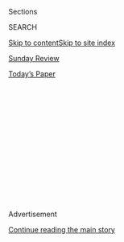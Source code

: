 <div id="app">

<div>

<div>

<div>

<div class="NYTAppHideMasthead css-1q2w90k e1suatyy0">

<div class="section css-ui9rw0 e1suatyy2">

<div class="css-eph4ug er09x8g0">

<div class="css-6n7j50">

</div>

<span class="css-1dv1kvn">Sections</span>

<div class="css-10488qs">

<span class="css-1dv1kvn">SEARCH</span>

</div>

[Skip to content](#site-content)[Skip to site index](#site-index)

</div>

<div id="masthead-section-label" class="css-1wr3we4 eaxe0e00">

[Sunday
Review](https://www.nytimes3xbfgragh.onion/section/opinion/sunday)

</div>

<div class="css-10698na e1huz5gh0">

</div>

</div>

<div id="masthead-bar-one" class="section hasLinks css-15hmgas e1csuq9d3">

<div class="css-uqyvli e1csuq9d0">

</div>

<div class="css-1uqjmks e1csuq9d1">

</div>

<div class="css-9e9ivx">

[](https://myaccount.nytimes3xbfgragh.onion/auth/login?response_type=cookie&client_id=vi)

</div>

<div class="css-1bvtpon e1csuq9d2">

[Today’s
Paper](https://www.nytimes3xbfgragh.onion/section/todayspaper)

</div>

</div>

</div>

</div>

<div data-aria-hidden="false">

<div id="site-content" data-role="main">

<div>

<div class="css-1aor85t" style="opacity:0.000000001;z-index:-1;visibility:hidden">

<div class="css-1hqnpie">

<div class="css-epjblv">

<span class="css-17xtcya">[Sunday
Review](/section/opinion/sunday)</span><span class="css-x15j1o">|</span><span class="css-fwqvlz">The
Police Are Rioting. We Need to Talk About
It.</span>

</div>

<div class="css-k008qs">

<div class="css-1iwv8en">

<span class="css-18z7m18"></span>

<div>

</div>

</div>

<span class="css-1n6z4y">https://nyti.ms/2A0XsOp</span>

<div class="css-1705lsu">

<div class="css-4xjgmj">

<div class="css-4skfbu" data-role="toolbar" data-aria-label="Social Media Share buttons, Save button, and Comments Panel with current comment count" data-testid="share-tools">

  - 
  - 
  - 
  - 
    
    <div class="css-6n7j50">
    
    </div>

  - 
  - 

</div>

</div>

</div>

</div>

</div>

</div>

<div id="NYT_TOP_BANNER_REGION" class="css-13pd83m">

</div>

<div id="top-wrapper" class="css-1sy8kpn">

<div id="top-slug" class="css-l9onyx">

Advertisement

</div>

[Continue reading the main
story](#after-top)

<div class="ad top-wrapper" style="text-align:center;height:100%;display:block;min-height:250px">

<div id="top" class="place-ad" data-position="top" data-size-key="top">

</div>

</div>

<div id="after-top">

</div>

</div>

<div>

<div class="css-v5btjw etb61u70">

<div class="css-v05ibm etb61u71">

[Opinion](/section/opinion)

</div>

</div>

<div id="sponsor-wrapper" class="css-1hyfx7x">

<div id="sponsor-slug" class="css-19vbshk">

Supported by

</div>

[Continue reading the main
story](#after-sponsor)

<div id="sponsor" class="ad sponsor-wrapper" style="text-align:center;height:100%;display:block">

</div>

<div id="after-sponsor">

</div>

</div>

<div class="css-186x18t">

</div>

<div class="css-1vkm6nb ehdk2mb0">

# The Police Are Rioting. We Need to Talk About It.

</div>

It is an attack on civil society and democratic accountability.

<div class="css-18e8msd">

<div class="css-vp77d3 epjyd6m0">

<div class="css-1p10dcb ey68jwv0" data-aria-hidden="true">

[![Jamelle
Bouie](https://static01.graylady3jvrrxbe.onion/images/2019/01/24/opinion/jamelle-bouie/jamelle-bouie-thumbLarge-v3.png
"Jamelle Bouie")](https://www.nytimes3xbfgragh.onion/column/jamelle-bouie)

</div>

<div class="css-1baulvz">

By [<span class="css-1baulvz last-byline" itemprop="name">Jamelle
Bouie</span>](https://www.nytimes3xbfgragh.onion/column/jamelle-bouie)

<div class="css-8atqhb">

Opinion Columnist

</div>

</div>

</div>

  - June 5,
    2020

  - 
    
    <div class="css-4xjgmj">
    
    <div class="css-pvvomx" data-role="toolbar" data-aria-label="Social Media Share buttons, Save button, and Comments Panel with current comment count" data-testid="share-tools">
    
      - 
      - 
      - 
      - 
        
        <div class="css-6n7j50">
        
        </div>
    
      - 
      - 
    
    </div>
    
    </div>

</div>

<div class="css-79elbk" data-testid="photoviewer-wrapper">

<div class="css-z3e15g" data-testid="photoviewer-wrapper-hidden">

</div>

<div class="css-1a48zt4 ehw59r15" data-testid="photoviewer-children">

![<span class="css-16f3y1r e13ogyst0" data-aria-hidden="true">Police
officers in riot gear at a protest in
Minneapolis.</span><span class="css-cnj6d5 e1z0qqy90" itemprop="copyrightHolder"><span class="css-1ly73wi e1tej78p0">Credit...</span><span><span>Victor
J. Blue for The New York
Times</span></span></span>](https://static01.graylady3jvrrxbe.onion/images/2020/06/05/opinion/05bouieWeb/merlin_173012772_17b77530-63c2-4752-8a62-9c205735fd25-articleLarge.jpg?quality=75&auto=webp&disable=upscale)

</div>

</div>

</div>

<div class="section meteredContent css-1r7ky0e" name="articleBody" itemprop="articleBody">

<div class="css-1fanzo5 StoryBodyCompanionColumn">

<div class="css-53u6y8">

If we’re going to speak of rioting protesters, then we need to speak of
rioting police as well. No, they aren’t destroying property. But it is
clear from news coverage, as well as countless videos taken by
protesters and bystanders, that many officers are using often
indiscriminate violence against people — against anyone, including the
peaceful majority of demonstrators, who happens to be in the streets.

Rioting police have
[driven](https://twitter.com/stevemullis/status/1266979219566989313)
vehicles into crowds, reproducing the assault that killed Heather Heyer
in Charlottesville, Va., in 2017. They have
[surrounded](https://twitter.com/imactuallynina/status/1266912627193774080)
a car, smashed the windows, tazed the occupants and dragged them out
onto the ground. Clad in paramilitary gear, they have
[attacked](https://twitter.com/bubbaprog/status/1266908354821206016)
elderly bystanders, pepper-sprayed cooperative protesters and shot
“nonlethal” rounds
[directly](https://www.nytimes3xbfgragh.onion/2020/05/30/us/minneapolis-protests-press.html)
at reporters, causing serious injuries. In Austin, Texas, a 20-year-old
man is in [critical
condition](https://www.kxan.com/investigations/everything-we-know-about-the-teenager-officers-shot-in-the-head-with-less-lethal-round-at-austin-protest/)
after being shot in the head with a “less-lethal” round. Across the
country, rioting police are using tear gas in quantities that threaten
the health and safety of demonstrators, especially in the midst of a
respiratory disease pandemic.

None of this quells disorder. Everything from the militaristic posture
to the attacks themselves does more to inflame and agitate protesters
than it does to calm the situation and bring order to the streets. In
effect, rioting police have done as much to stoke unrest and destabilize
the situation as those responsible for damaged buildings and burning
cars. But where rioting protesters can be held to account for
destruction and violence, rioting police have the imprimatur of the
state.

</div>

</div>

<div>

</div>

<div class="css-1fanzo5 StoryBodyCompanionColumn">

<div class="css-53u6y8">

What we’ve seen from rioting police, in other words, is an assertion of
power and impunity. In the face of mass anger over police brutality,
they’ve effectively said *So what?* In the face of demands for change
and reform — in short, in the face of accountability to the public
they’re supposed to serve — they’ve bucked their more conciliatory
colleagues with a firm *No.* In which case, if we want to understand the
behavior of the past two weeks, we can’t just treat it as an explosion
of wanton violence; we have to treat it as an attack on civil society
and democratic accountability, one rooted in a dispute over who has the
right to hold the police to account.

</div>

</div>

<div class="css-1fanzo5 StoryBodyCompanionColumn">

<div class="css-53u6y8">

African-American observers have never had any illusions about who the
police are meant to serve. The police, James Baldwin wrote [in his 1960
essay](https://www.esquire.com/news-politics/a3638/fifth-avenue-uptown/)
on discontent and unrest in Harlem, “represent the force of the white
world, and that world’s real intentions are simply for that world’s
criminal profit and ease, to keep the black man corralled up here in his
place.” This wasn’t because each individual officer was a bad person,
but because he was fundamentally separate from the black community as a
matter of history and culture. “None of the police commissioner’s men,
even with the best will in the world, have any way of understanding the
lives led by the people they swagger about in twos and threes
controlling.”

Go back to the beginning of the 20th century, during America’s first age
of progressive reform, as the historian Khalil Gibran Muhammad does in
“[The Condemnation of
Blackness](https://www.hup.harvard.edu/catalog.php?isbn=9780674238145):
Race, Crime, and the Making of Modern Urban America,” and you’ll find
activists describing how “policemen had abdicated their responsibility
to dispense color-blind service and protection, resulting in an object
lesson for youth: the indiscriminate mass arrests of blacks being
attacked by white mobs.”

The police were ubiquitous in the African-American neighborhoods of the
urban North, but they weren’t there to protect black residents as much
as they were there to enforce the racial order, even if it led to actual
disorder in the streets. For example, in the aftermath of the
Philadelphia “race riot” of 1918, one black leader complained, “﻿In
nearly every part of this city peaceable and law-abiding Negroes of the
home-owning type have been set upon by irresponsible hoodlums, their
property damaged and destroyed, while the police seem powerless to
protect.”

If you are trying to understand the function of policing in American
society, then even a cursory glance at the history of the institution
would point you in the direction of social control. And blackness in
particular, the historian Nikhil Pal Singh argues, was a state of being
that required “permanent supervision and sometimes direct domination.”

</div>

</div>

<div class="css-1fanzo5 StoryBodyCompanionColumn">

<div class="css-53u6y8">

The simplest answer to the question “Why don’t the American police
forces act as if they are accountable to black Americans?” is that they
were never intended to be. And to the extent that the police appear to
be rejecting accountability outright, I think it reflects the extent to
which the polity demanding it is now inclusive of those groups the
police have historically been tasked to control. That polity and its
leaders are simply rejected as legitimate wielders of authority over law
enforcement, especially when they ask for restraint.

A New York Police Department that worked enthusiastically with the
Republican mayors Rudy Giuliani and Michael Bloomberg — mayors who found
their core support among the white residents of the city — then rejected
the authority of Bill de Blasio, a Democrat backed by blacks and
Hispanics, who had emphasized police reform when he was a candidate. Or
compare the
[contempt](https://www.politico.com/story/2016/07/obama-war-on-cops-police-advocacy-group-225291)
for President Barack Obama from representatives of law enforcement to
their [near-worshipful
posture](https://www.cnn.com/videos/politics/2020/06/01/minneapolis-police-union-president-praise-trump-campaign-rally.cnn)
toward President Trump.

Yes, some of this reflects partisan politics — it’s in the nature of
policing that many of its practitioners tend to be more conservative
than most — but I think it’s also influenced by a sense that neither
Obama nor his appointees, like Eric Holder or Loretta Lynch, had the
right to criticize them or hold them to account.

<div class="css-1q1hscp">

<div class="css-1xk4eoy">

<div id="JBO">

</div>

</div>

</div>

If that is the dynamic at work, then we should not be surprised when the
police respond, in the main, with anger and contempt to demands for
change from the policed. Nor should we be surprised by their willingness
to follow the lead of a figure like Trump, who has
[incited](https://apple.news/A8GNWDXdkSuuf3BPsi8KKUg) America’s police
forces to be even more violent with protesters (to say nothing of his
[past
praise](https://www.newyorker.com/news/news-desk/donald-trump-is-serious-when-he-jokes-about-police-brutality)
for police abuse).

Trump explicitly rejects the legitimacy of nonwhites as political
actors, having launched his political career on the need for more and
greater racial control of Muslims and Hispanic immigrants. Even without
his tough-guy posturing, Trump is someone who embodies the political and
social order the police have so often been called to defend.

Which is all to say that the nightly clashes between protesters and the
police are, to an extent, a microcosm of larger disputes roiling this
nation: the pressures and conflicts of a diversifying country; the
struggle to escape an exclusive past for a more inclusive future; and
our constant battle over who truly counts — who can act as a full and
equal member of this society — and who does not.

</div>

</div>

<div>

</div>

<div class="css-1fanzo5 StoryBodyCompanionColumn">

<div class="css-53u6y8">

*The Times is committed to publishing* [*a diversity of
letters*](https://www.nytimes3xbfgragh.onion/2019/01/31/opinion/letters/letters-to-editor-new-york-times-women.html)
*to the editor. We’d like to hear what you think about this or any of
our articles. Here are some*
[*tips*](https://help.nytimes3xbfgragh.onion/hc/en-us/articles/115014925288-How-to-submit-a-letter-to-the-editor)*.
And here's our email:*
[*letters@NYTimes.com*](mailto:letters@NYTimes.com)*.*

*Follow The New York Times Opinion section on*
[*Facebook*](https://www.facebookcorewwwi.onion/nytopinion)*,* [*Twitter
(@NYTopinion)*](http://twitter.com/NYTOpinion) *and*
[*Instagram*](https://www.instagram.com/nytopinion/)*.*

</div>

</div>

</div>

<div>

</div>

<div>

</div>

<div>

</div>

<div>

<div id="bottom-wrapper" class="css-1ede5it">

<div id="bottom-slug" class="css-l9onyx">

Advertisement

</div>

[Continue reading the main
story](#after-bottom)

<div id="bottom" class="ad bottom-wrapper" style="text-align:center;height:100%;display:block;min-height:90px">

</div>

<div id="after-bottom">

</div>

</div>

</div>

</div>

</div>

## Site Index

<div>

</div>

## Site Information Navigation

  - [© <span>2020</span> <span>The New York Times
    Company</span>](https://help.nytimes3xbfgragh.onion/hc/en-us/articles/115014792127-Copyright-notice)

<!-- end list -->

  - [NYTCo](https://www.nytco.com/)
  - [Contact
    Us](https://help.nytimes3xbfgragh.onion/hc/en-us/articles/115015385887-Contact-Us)
  - [Work with us](https://www.nytco.com/careers/)
  - [Advertise](https://nytmediakit.com/)
  - [T Brand Studio](http://www.tbrandstudio.com/)
  - [Your Ad
    Choices](https://www.nytimes3xbfgragh.onion/privacy/cookie-policy#how-do-i-manage-trackers)
  - [Privacy](https://www.nytimes3xbfgragh.onion/privacy)
  - [Terms of
    Service](https://help.nytimes3xbfgragh.onion/hc/en-us/articles/115014893428-Terms-of-service)
  - [Terms of
    Sale](https://help.nytimes3xbfgragh.onion/hc/en-us/articles/115014893968-Terms-of-sale)
  - [Site
    Map](https://spiderbites.nytimes3xbfgragh.onion)
  - [Help](https://help.nytimes3xbfgragh.onion/hc/en-us)
  - [Subscriptions](https://www.nytimes3xbfgragh.onion/subscription?campaignId=37WXW)

</div>

</div>

</div>

</div>

